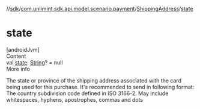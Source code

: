 //[sdk](../../../index.md)/[com.unlimint.sdk.api.model.scenario.payment](../index.md)/[ShippingAddress](index.md)/[state](state.md)



# state  
[androidJvm]  
Content  
val [state](state.md): [String](https://kotlinlang.org/api/latest/jvm/stdlib/kotlin/-string/index.html)? = null  
More info  


The state or province of the shipping address associated with the card being used for this purchase. It's recommended to send in following format: The country subdivision code defined in ISO 3166-2. May include whitespaces, hyphens, apostrophes, commas and dots

  



